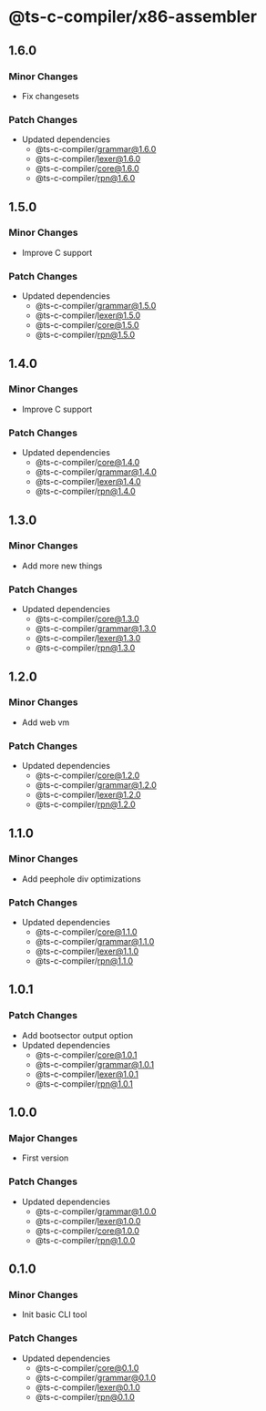 # @ts-c-compiler/x86-assembler

## 1.6.0

### Minor Changes

- Fix changesets

### Patch Changes

- Updated dependencies
  - @ts-c-compiler/grammar@1.6.0
  - @ts-c-compiler/lexer@1.6.0
  - @ts-c-compiler/core@1.6.0
  - @ts-c-compiler/rpn@1.6.0

## 1.5.0

### Minor Changes

- Improve C support

### Patch Changes

- Updated dependencies
  - @ts-c-compiler/grammar@1.5.0
  - @ts-c-compiler/lexer@1.5.0
  - @ts-c-compiler/core@1.5.0
  - @ts-c-compiler/rpn@1.5.0

## 1.4.0

### Minor Changes

- Improve C support

### Patch Changes

- Updated dependencies
  - @ts-c-compiler/core@1.4.0
  - @ts-c-compiler/grammar@1.4.0
  - @ts-c-compiler/lexer@1.4.0
  - @ts-c-compiler/rpn@1.4.0

## 1.3.0

### Minor Changes

- Add more new things

### Patch Changes

- Updated dependencies
  - @ts-c-compiler/core@1.3.0
  - @ts-c-compiler/grammar@1.3.0
  - @ts-c-compiler/lexer@1.3.0
  - @ts-c-compiler/rpn@1.3.0

## 1.2.0

### Minor Changes

- Add web vm

### Patch Changes

- Updated dependencies
  - @ts-c-compiler/core@1.2.0
  - @ts-c-compiler/grammar@1.2.0
  - @ts-c-compiler/lexer@1.2.0
  - @ts-c-compiler/rpn@1.2.0

## 1.1.0

### Minor Changes

- Add peephole div optimizations

### Patch Changes

- Updated dependencies
  - @ts-c-compiler/core@1.1.0
  - @ts-c-compiler/grammar@1.1.0
  - @ts-c-compiler/lexer@1.1.0
  - @ts-c-compiler/rpn@1.1.0

## 1.0.1

### Patch Changes

- Add bootsector output option
- Updated dependencies
  - @ts-c-compiler/core@1.0.1
  - @ts-c-compiler/grammar@1.0.1
  - @ts-c-compiler/lexer@1.0.1
  - @ts-c-compiler/rpn@1.0.1

## 1.0.0

### Major Changes

- First version

### Patch Changes

- Updated dependencies
  - @ts-c-compiler/grammar@1.0.0
  - @ts-c-compiler/lexer@1.0.0
  - @ts-c-compiler/core@1.0.0
  - @ts-c-compiler/rpn@1.0.0

## 0.1.0

### Minor Changes

- Init basic CLI tool

### Patch Changes

- Updated dependencies
  - @ts-c-compiler/core@0.1.0
  - @ts-c-compiler/grammar@0.1.0
  - @ts-c-compiler/lexer@0.1.0
  - @ts-c-compiler/rpn@0.1.0

